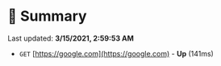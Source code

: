 # 📖 Summary
Last updated: **3/15/2021, 2:59:53 AM**

- `GET` [https://google.com](https://google.com) - **Up** (141ms)

